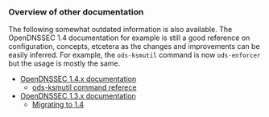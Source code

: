 ### Overview of other documentation


The following somewhat outdated information is also available.  The OpenDNSSEC 1.4 documentation for example is still a good reference on configuration, concepts, etcetera as the changes and improvements can be easily inferred.  For example, the ``ods-ksmutil`` command is now ``ods-enforcer`` but the usage is mostly the same.

- [OpenDNSSEC 1.4.x documentation](assets/opendnssec14.md)
    - [ods-ksmutil command referece](assets/opendnssec14-ksmutil.md)
- [OpenDNSSEC 1.3.x documentation](assets/opendnssec13.md)
    - [Migrating to 1.4](assets/opendnssec14-migration.md)
